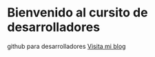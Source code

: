 # Bienvenido al cursito de desarrolladores
github para desarrolladores
[Visita mi blog](http://loguic.org)
